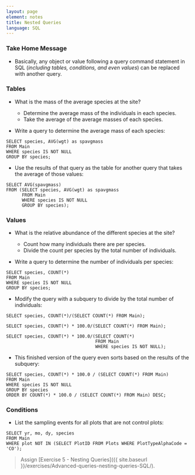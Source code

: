 ```yaml
---
layout: page
element: notes
title: Nested Queries
language: SQL
---
```


### Take Home Message

* Basically, any object or value following a query command statement in SQL 
(*including tables, conditions, and even values*) can be replaced with another 
query.

### Tables

* What is the mass of the average species at the site? 
    * Determine the average mass of the individuals in each species. 
    * Take the average of the average masses of each species.

* Write a query to determine the average mass of each species:

```
SELECT species, AVG(wgt) as spavgmass
FROM Main
WHERE species IS NOT NULL
GROUP BY species;
```

* Use the results of that query as the table for another query that takes the 
average of those values:

```
SELECT AVG(spavgmass)
FROM (SELECT species, AVG(wgt) as spavgmass
      FROM Main
      WHERE species IS NOT NULL
      GROUP BY species);
```

### Values

* What is the relative abundance of the different species at the site?
    * Count how many individuals there are per species.
    * Divide the count per species by the total number of individuals.

* Write a query to determine the number of individuals per species: 

```
SELECT species, COUNT(*)
FROM Main
WHERE species IS NOT NULL
GROUP BY species;
```

* Modify the query with a subquery to divide by the total number of individuals:

```
SELECT species, COUNT(*)/(SELECT COUNT(*) FROM Main);
```
```
SELECT species, COUNT(*) * 100.0/(SELECT COUNT(*) FROM Main);
```
```
SELECT species, COUNT(*) * 100.0/(SELECT COUNT(*) 
                                  FROM Main 
                                  WHERE species IS NOT NULL);
```

* This finished version of the query even sorts based on the results of the subquery:

```
SELECT species, COUNT(*) * 100.0 / (SELECT COUNT(*) FROM Main)
FROM Main
WHERE species IS NOT NULL
GROUP BY species
ORDER BY COUNT(*) * 100.0 / (SELECT COUNT(*) FROM Main) DESC;
```

### Conditions

* List the sampling events for all plots that are not control plots:

```
SELECT yr, mo, dy, species
FROM Main
WHERE plot NOT IN (SELECT PlotID FROM Plots WHERE PlotTypeAlphaCode = 'CO');
```

> Assign [Exercise 5 - Nesting Queries]({{ site.baseurl }}/exercises/Advanced-queries-nesting-queries-SQL/).
